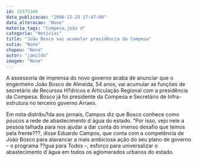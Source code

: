 ```yaml
---
id: 12375349
data_publicacao: "2006-12-25 17:47:00"
data_alteracao: "None"
materia_tags: "Compesa,joão d"
categoria: "Notícias"
title: "João Bosco vai acumular presidência da Compesa"
sutia: "None"
chapeu: "None"
autor: "jamildo"
imagem: "None"
---
```

<p>A assessoria de imprensa do novo governo acaba de anunciar que o engenheiro Jo&atilde;o Bosco de Almeida, 54 anos, vai acumular as fun&ccedil;&otilde;es de secret&aacute;rio de Recursos H?dricos e Articula&ccedil;&atilde;o Regional com a presid&ecirc;ncia da Compesa. Bosco j&aacute; foi presidente da Compesa e Secret&aacute;rio de Infra-estrutura no terceiro governo Arraes.</p>
<p>Em nota distribu?da aos jornais, Campos diz que Bosco conhece como poucos a rede de abastecimento d&acute;&aacute;gua do estado. &ldquo;Por isso, vejo nele a pessoa talhada para nos ajudar a dar conta do imenso desafio que temos pela frente???, disse Eduardo Campos, que conta com a compet&ecirc;ncia de Jo&atilde;o Bosco para alavancar a mais ambiciosa a&ccedil;&atilde;o do seu plano de governo &ndash; o programa ??gua para Todos &ndash;, esfor&ccedil;o para universalizar o abastecimento d&acute;&aacute;gua em todos os aglomerados urbanos do estado.</p>
